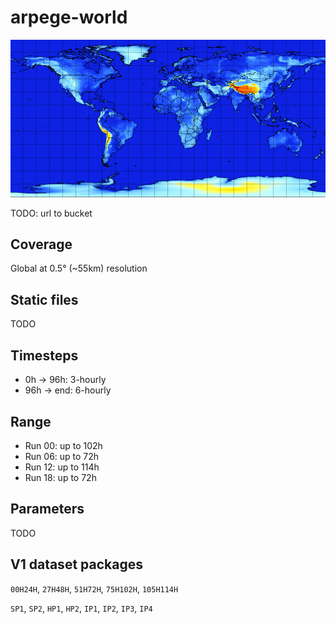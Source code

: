 # arpege-world

![](../img/domain-arpege-world.jpg)

TODO: url to bucket

## Coverage
Global at 0.5° (~55km) resolution

## Static files

TODO

## Timesteps

* 0h → 96h: 3-hourly
* 96h → end: 6-hourly

## Range

* Run 00: up to 102h
* Run 06: up to 72h
* Run 12: up to 114h
* Run 18: up to 72h

## Parameters

TODO

## V1 dataset packages

`00H24H`, `27H48H`, `51H72H`, `75H102H`, `105H114H`

`SP1`, `SP2`, `HP1`, `HP2`, `IP1`, `IP2`, `IP3`, `IP4`
